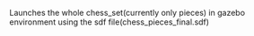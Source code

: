 Launches the whole chess_set(currently only pieces) in gazebo environment using the sdf file(chess_pieces_final.sdf)
